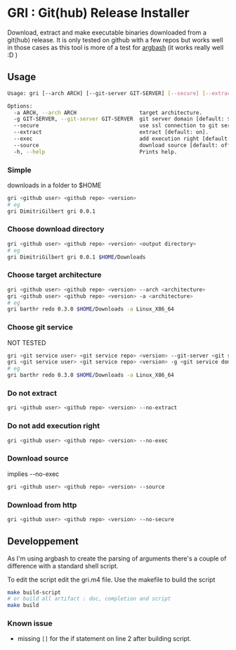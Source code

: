 # GRI : Git(hub) Release Installer

Download, extract and make executable binaries downloaded from a git(hub) release.
It is only tested on github with a few repos but works well in those cases as this tool is more of a test for [argbash](https://argbash.io) (it works really well :D )

## Usage

```bash
Usage: gri [--arch ARCH] [--git-server GIT-SERVER] [--secure] [--extract] [--exec] [--source] [--help] <user> <app> <tag> [<output>]

Options:
  -a ARCH, --arch ARCH                    target architecture.
  -g GIT-SERVER, --git-server GIT-SERVER  git server domain [default: $([ -n "$GRI_CONFIG_GIT_SERVER" ]&&echo $GRI_CONFIG_GIT_SERVER||echo 'github.com')].
  --secure                                use ssl connection to git server [default: on].
  --extract                               extract [default: on].
  --exec                                  add execution right [default: on].
  --source                                download source [default: off].
  -h, --help                              Prints help.
```

### Simple

downloads in a folder to $HOME

```bash
gri <github user> <github repo> <version>
# eg
gri DimitriGilbert gri 0.0.1

```

### Choose download directory

```bash
gri <github user> <github repo> <version> <output directory>
# eg
gri DimitriGilbert gri 0.0.1 $HOME/Downloads

```

### Choose target architecture

```bash
gri <github user> <github repo> <version> --arch <architecture>
gri <github user> <github repo> <version> -a <architecture>
# eg
gri barthr redo 0.3.0 $HOME/Downloads -a Linux_X86_64

```

### Choose git service

NOT TESTED

```bash
gri <git service user> <git service repo> <version> --git-server <git service domain (github.com)>
gri <git service user> <git service repo> <version> -g <git service domain (github.com)>
# eg
gri barthr redo 0.3.0 $HOME/Downloads -a Linux_X86_64

```

### Do not extract

```bash
gri <github user> <github repo> <version> --no-extract

```

### Do not add execution right

```bash
gri <github user> <github repo> <version> --no-exec

```

### Download source

implies --no-exec

```bash
gri <github user> <github repo> <version> --source

```

### Download from http

```bash
gri <github user> <github repo> <version> --no-secure


```

## Developpement

As I'm using argbash to create the parsing of arguments there's a couple of difference with a standard shell script.

To edit the script edit the gri.m4 file.
Use the makefile to build the script

```bash
make build-script
# or build all artifact : doc, completion and script
make build
```

### Known issue

* missing ```[]``` for the if statement on line 2 after building script.
